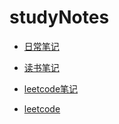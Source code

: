 # studyNotes

* [日常笔记](https://github.com/huangshanhe/newStudyNotes/tree/master/everydayNotes "日常笔记")
* [读书笔记](https://github.com/huangshanhe/newStudyNotes/tree/master/readBookNotes "读书笔记")
* [leetcode笔记](https://github.com/huangshanhe/studyNotes/tree/master/leetcode "leetcode")

* [leetcode](https://leetcode-cn.com/u/huangshanhe/ "leetcode")


